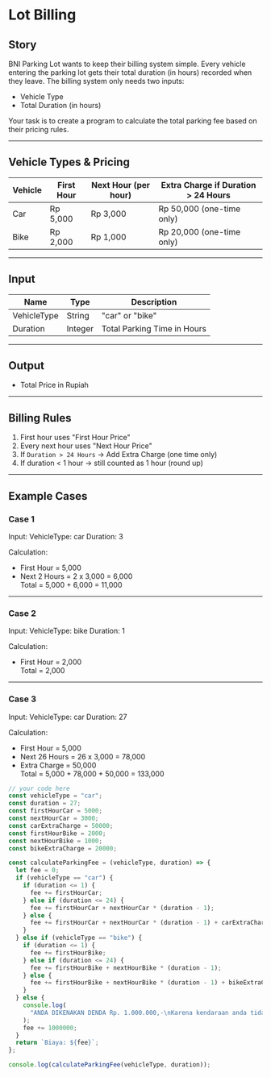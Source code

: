 # Lot Billing

## Story

BNI Parking Lot wants to keep their billing system simple. Every vehicle entering the parking lot gets their total duration (in hours) recorded when they leave. The billing system only needs two inputs:

- Vehicle Type
- Total Duration (in hours)

Your task is to create a program to calculate the total parking fee based on their pricing rules.

---

## Vehicle Types & Pricing

| Vehicle | First Hour | Next Hour (per hour) | Extra Charge if Duration > 24 Hours |
| ------- | ---------- | -------------------- | ----------------------------------- |
| Car     | Rp 5,000   | Rp 3,000             | Rp 50,000 (one-time only)           |
| Bike    | Rp 2,000   | Rp 1,000             | Rp 20,000 (one-time only)           |

---

## Input

| Name        | Type    | Description                 |
| ----------- | ------- | --------------------------- |
| VehicleType | String  | "car" or "bike"             |
| Duration    | Integer | Total Parking Time in Hours |

---

## Output

- Total Price in Rupiah

---

## Billing Rules

1. First hour uses "First Hour Price"
2. Every next hour uses "Next Hour Price"
3. If `Duration > 24 Hours` → Add Extra Charge (one time only)
4. If duration < 1 hour → still counted as 1 hour (round up)

---

## Example Cases

### Case 1

Input:
VehicleType: car
Duration: 3

Calculation:

- First Hour = 5,000
- Next 2 Hours = 2 x 3,000 = 6,000  
  Total = 5,000 + 6,000 = 11,000

---

### Case 2

Input:
VehicleType: bike
Duration: 1

Calculation:

- First Hour = 2,000  
  Total = 2,000

---

### Case 3

Input:
VehicleType: car
Duration: 27

Calculation:

- First Hour = 5,000
- Next 26 Hours = 26 x 3,000 = 78,000
- Extra Charge = 50,000  
  Total = 5,000 + 78,000 + 50,000 = 133,000

<!-- my code -->

```javascript
// your code here
const vehicleType = "car";
const duration = 27;
const firstHourCar = 5000;
const nextHourCar = 3000;
const carExtraCharge = 50000;
const firstHourBike = 2000;
const nextHourBike = 1000;
const bikeExtraCharge = 20000;

const calculateParkingFee = (vehicleType, duration) => {
  let fee = 0;
  if (vehicleType == "car") {
    if (duration <= 1) {
      fee += firstHourCar;
    } else if (duration <= 24) {
      fee += firstHourCar + nextHourCar * (duration - 1);
    } else {
      fee += firstHourCar + nextHourCar * (duration - 1) + carExtraCharge;
    }
  } else if (vehicleType == "bike") {
    if (duration <= 1) {
      fee += firstHourBike;
    } else if (duration <= 24) {
      fee += firstHourBike + nextHourBike * (duration - 1);
    } else {
      fee += firstHourBike + nextHourBike * (duration - 1) + bikeExtraCharge;
    }
  } else {
    console.log(
      "ANDA DIKENAKAN DENDA Rp. 1.000.000,-\nKarena kendaraan anda tidak ada dalam list."
    );
    fee += 1000000;
  }
  return `Biaya: ${fee}`;
};

console.log(calculateParkingFee(vehicleType, duration));
```
